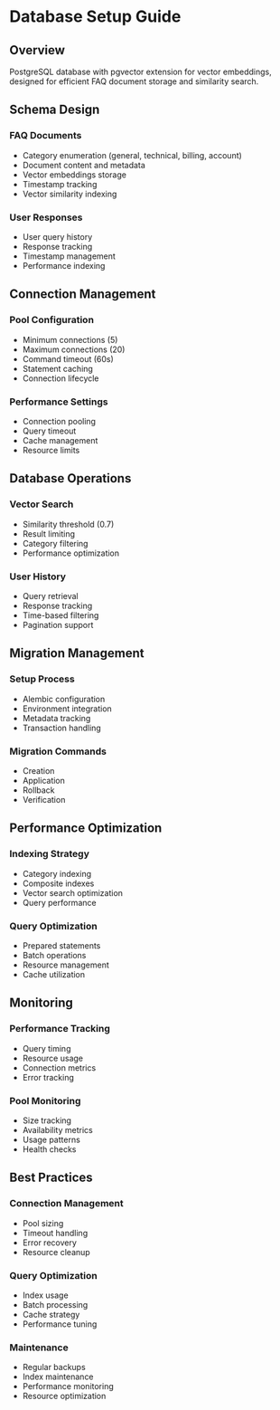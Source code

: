 # Database Setup Guide

## Overview
PostgreSQL database with pgvector extension for vector embeddings, designed for efficient FAQ document storage and similarity search.

## Schema Design

### FAQ Documents
- Category enumeration (general, technical, billing, account)
- Document content and metadata
- Vector embeddings storage
- Timestamp tracking
- Vector similarity indexing

### User Responses
- User query history
- Response tracking
- Timestamp management
- Performance indexing

## Connection Management

### Pool Configuration
- Minimum connections (5)
- Maximum connections (20)
- Command timeout (60s)
- Statement caching
- Connection lifecycle

### Performance Settings
- Connection pooling
- Query timeout
- Cache management
- Resource limits

## Database Operations

### Vector Search
- Similarity threshold (0.7)
- Result limiting
- Category filtering
- Performance optimization

### User History
- Query retrieval
- Response tracking
- Time-based filtering
- Pagination support

## Migration Management

### Setup Process
- Alembic configuration
- Environment integration
- Metadata tracking
- Transaction handling

### Migration Commands
- Creation
- Application
- Rollback
- Verification

## Performance Optimization

### Indexing Strategy
- Category indexing
- Composite indexes
- Vector search optimization
- Query performance

### Query Optimization
- Prepared statements
- Batch operations
- Resource management
- Cache utilization

## Monitoring

### Performance Tracking
- Query timing
- Resource usage
- Connection metrics
- Error tracking

### Pool Monitoring
- Size tracking
- Availability metrics
- Usage patterns
- Health checks

## Best Practices

### Connection Management
- Pool sizing
- Timeout handling
- Error recovery
- Resource cleanup

### Query Optimization
- Index usage
- Batch processing
- Cache strategy
- Performance tuning

### Maintenance
- Regular backups
- Index maintenance
- Performance monitoring
- Resource optimization 